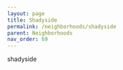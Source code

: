 ```yaml
---
layout: page
title: Shadyside
permalink: /neighborhoods/shadyside
parent: Neighborhoods
nav_order: 69
---
```


shadyside